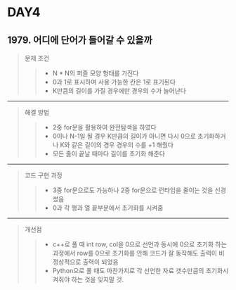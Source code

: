 # DAY4

## 1979. 어디에 단어가 들어갈 수 있을까

> 문제 조건
>> - N * N의 퍼즐 모양 형태를 가진다
>> - 0과 1로 표시하며 사용 가능한 칸은 1로 표기된다
>> - K만큼의 길이를 가질 경우에만 경우의 수가 늘어난다
----------------------------------------------------
> 해결 방법
>> - 2중 for문을 활용하여 완전탐색을 하였다
>> - 0이나 N-1일 될 경우 K만큼의 길이가 아니면 다시 0으로 초기화하거나 K와 같은 길이의 경우 경우의 수를 +1 해줬다
>> - 모든 줄이 끝날 때마다 길이를 초기화 해준다
--------------------------------------------------
> 코드 구현 과정
>> - 3중 for문으로도 가능하나 2중 for문으로 런타임을 줄이는 것을 신경썼음
>> - 0과 각 행과 열 끝부분에서 초기화를 시켜줌
-------------------------------------------------
> 개선점
>> - c++로 풀 때 int row, col을 0으로 선언과 동시에 0으로 초기화 하는 과정에서 row를 0으로 초기화를 안해 코드가 잘 동작해도 출력이 비정상적으로 출력이 되었음
>> - Python으로 풀 때도 마찬가지로 각 선언한 자료 갯수만큼의 초기화시켜줘야 하는 것을 잊지말 것.
